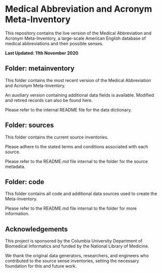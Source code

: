 # Medical Abbreviation and Acronym Meta-Inventory

This repository contains the live version of the Medical Abbreviation and Acronym Meta-Inventory, a large-scale American English database of medical abbreviations and their possible senses.

**Last Updated: 11th November 2020**

## Folder: metainventory

This folder contains the most recent version of the Medical Abbreviation and Acronym Meta-Inventory.

An auxiliary version containing additional data fields is available. Modified and retired records can also be found here.

Please refer to the internal README file for the data dictionary.

## Folder: sources

This folder contains the current source inventories.

Please adhere to the stated terms and conditions associated with each source.

Please refer to the README.md file internal to the folder for the source metadata.

## Folder: code

This folder contains all code and additional data sources used to create the Meta-Inventory.

Please refer to the README.md file internal to the folder for more information.

## Acknowledgements

This project is sponsored by the Columbia University Department of Biomedical Informatics and funded by the National Library of Medicine. 

We thank the original data generators, researchers, and engineers who contributed to the source sense inventories, setting the necessary foundation for this and future work. 